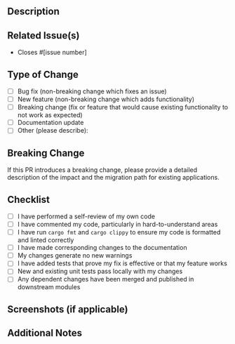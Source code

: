 ## Description
<!--
  Please provide a brief description of the changes introduced by this pull request.
-->


## Related Issue(s)

- Closes #[issue number]

## Type of Change
<!--
Please check the relevant options:
-->

- [ ] Bug fix (non-breaking change which fixes an issue)
- [ ] New feature (non-breaking change which adds functionality)
- [ ] Breaking change (fix or feature that would cause existing functionality to not work as expected)
- [ ] Documentation update
- [ ] Other (please describe):

## Breaking Change

If this PR introduces a breaking change, please provide a detailed description of the impact and the migration path for existing applications.

## Checklist

<!--
Please ensure the following tasks are completed before requesting a review:
-->

- [ ] I have performed a self-review of my own code
- [ ] I have commented my code, particularly in hard-to-understand areas
- [ ] I have run `cargo fmt` and `cargo clippy` to ensure my code is formatted and linted correctly
- [ ] I have made corresponding changes to the documentation
- [ ] My changes generate no new warnings
- [ ] I have added tests that prove my fix is effective or that my feature works
- [ ] New and existing unit tests pass locally with my changes
- [ ] Any dependent changes have been merged and published in downstream modules

## Screenshots (if applicable)
<!--
Please include any relevant screenshots or GIFs that demonstrate the changes made.
-->

## Additional Notes
<!--
Please provide any additional information or context that may be helpful for reviewers.
-->